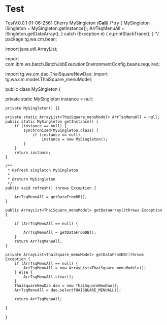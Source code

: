 # Test
TestV.0.0.1 01-06-2561 
Cherry MySingleton
/**Call**/
/*try {
  MySingleton iSingleton = MySingleton.getInstance();
  ArrTsqMenuAll = iSingleton.getDataArray();
} catch (Exception e) {
	e.printStackTrace();
}
*/
package tg.wa.cm.bean;

import java.util.ArrayList;

import com.ibm.ws.batch.BatchJobExecutionEnvironmentConfig.beans.required;

import tg.wa.cm.dao.ThaiSquareNewDao;
import tg.wa.cm.model.ThaiSquare_menuModel;

public class MySingleton {
	
private static MySingleton instance = null;
    
    private MySingleton() {}

    private static ArrayList<ThaiSquare_menuModel> ArrTsqMenuAll = null;
    public static MySingleton getInstance() {
        if (instance == null) {
        	synchronized(MySingleton.class) {
        		if (instance == null)
        			instance = new MySingleton();
        	}
        }
        return instance;
    }

    /**
	 * Refresh singleton MySingleton
	 * 
	 * @return MySingleton
	 */
	public void refresh() throws Exception {

		ArrTsqMenuAll = getDataFromDB();
	}
	
    public ArrayList<ThaiSquare_menuModel> getDataArray()throws Exception {
    	
    	if (ArrTsqMenuAll == null) {

    		ArrTsqMenuAll = getDataFromDB(); 
		}
        return ArrTsqMenuAll;
    }

	private ArrayList<ThaiSquare_menuModel> getDataFromDB()throws Exception {
		if (ArrTsqMenuAll == null) {
			ArrTsqMenuAll = new ArrayList<ThaiSquare_menuModel>();
		} else {
			ArrTsqMenuAll.clear();
		}
		ThaiSquareNewDao dao = new ThaiSquareNewDao();	        
        ArrTsqMenuAll = dao.selectTHAISQUARE_MENUALL();
		
		return ArrTsqMenuAll;
		
	}
     
}
